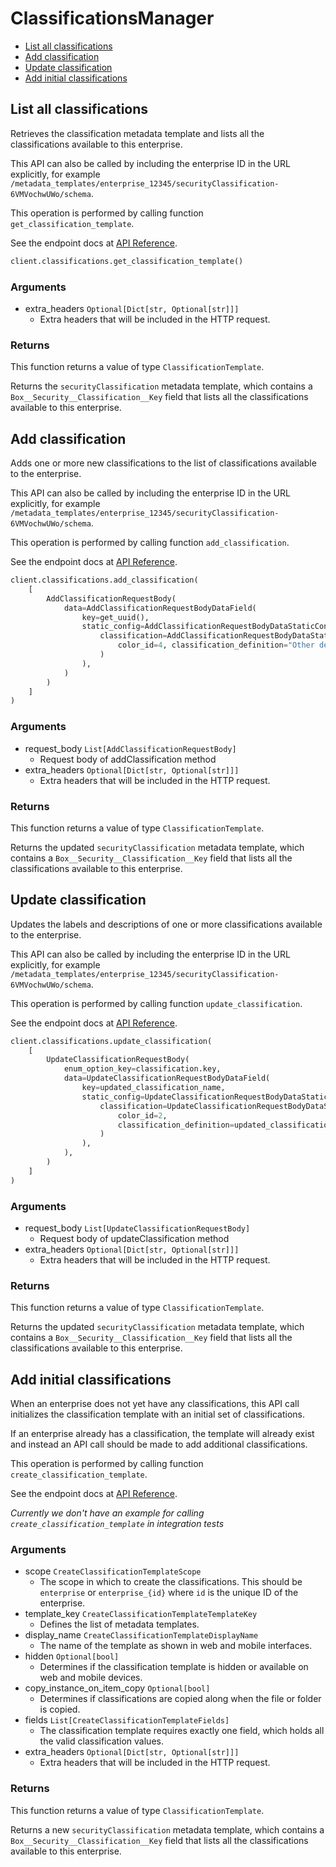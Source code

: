 # ClassificationsManager

- [List all classifications](#list-all-classifications)
- [Add classification](#add-classification)
- [Update classification](#update-classification)
- [Add initial classifications](#add-initial-classifications)

## List all classifications

Retrieves the classification metadata template and lists all the
classifications available to this enterprise.

This API can also be called by including the enterprise ID in the
URL explicitly, for example
`/metadata_templates/enterprise_12345/securityClassification-6VMVochwUWo/schema`.

This operation is performed by calling function `get_classification_template`.

See the endpoint docs at
[API Reference](https://developer.box.com/reference/get-metadata-templates-enterprise-securityClassification-6VMVochwUWo-schema/).

<!-- sample get_metadata_templates_enterprise_securityClassification-6VMVochwUWo_schema -->

```python
client.classifications.get_classification_template()
```

### Arguments

- extra_headers `Optional[Dict[str, Optional[str]]]`
  - Extra headers that will be included in the HTTP request.

### Returns

This function returns a value of type `ClassificationTemplate`.

Returns the `securityClassification` metadata template, which contains
a `Box__Security__Classification__Key` field that lists all the
classifications available to this enterprise.

## Add classification

Adds one or more new classifications to the list of classifications
available to the enterprise.

This API can also be called by including the enterprise ID in the
URL explicitly, for example
`/metadata_templates/enterprise_12345/securityClassification-6VMVochwUWo/schema`.

This operation is performed by calling function `add_classification`.

See the endpoint docs at
[API Reference](https://developer.box.com/reference/put-metadata-templates-enterprise-securityClassification-6VMVochwUWo-schema--add/).

<!-- sample put_metadata_templates_enterprise_securityClassification-6VMVochwUWo_schema#add -->

```python
client.classifications.add_classification(
    [
        AddClassificationRequestBody(
            data=AddClassificationRequestBodyDataField(
                key=get_uuid(),
                static_config=AddClassificationRequestBodyDataStaticConfigField(
                    classification=AddClassificationRequestBodyDataStaticConfigClassificationField(
                        color_id=4, classification_definition="Other description"
                    )
                ),
            )
        )
    ]
)
```

### Arguments

- request_body `List[AddClassificationRequestBody]`
  - Request body of addClassification method
- extra_headers `Optional[Dict[str, Optional[str]]]`
  - Extra headers that will be included in the HTTP request.

### Returns

This function returns a value of type `ClassificationTemplate`.

Returns the updated `securityClassification` metadata template, which
contains a `Box__Security__Classification__Key` field that lists all
the classifications available to this enterprise.

## Update classification

Updates the labels and descriptions of one or more classifications
available to the enterprise.

This API can also be called by including the enterprise ID in the
URL explicitly, for example
`/metadata_templates/enterprise_12345/securityClassification-6VMVochwUWo/schema`.

This operation is performed by calling function `update_classification`.

See the endpoint docs at
[API Reference](https://developer.box.com/reference/put-metadata-templates-enterprise-securityClassification-6VMVochwUWo-schema--update/).

<!-- sample put_metadata_templates_enterprise_securityClassification-6VMVochwUWo_schema#update -->

```python
client.classifications.update_classification(
    [
        UpdateClassificationRequestBody(
            enum_option_key=classification.key,
            data=UpdateClassificationRequestBodyDataField(
                key=updated_classification_name,
                static_config=UpdateClassificationRequestBodyDataStaticConfigField(
                    classification=UpdateClassificationRequestBodyDataStaticConfigClassificationField(
                        color_id=2,
                        classification_definition=updated_classification_description,
                    )
                ),
            ),
        )
    ]
)
```

### Arguments

- request_body `List[UpdateClassificationRequestBody]`
  - Request body of updateClassification method
- extra_headers `Optional[Dict[str, Optional[str]]]`
  - Extra headers that will be included in the HTTP request.

### Returns

This function returns a value of type `ClassificationTemplate`.

Returns the updated `securityClassification` metadata template, which
contains a `Box__Security__Classification__Key` field that lists all
the classifications available to this enterprise.

## Add initial classifications

When an enterprise does not yet have any classifications, this API call
initializes the classification template with an initial set of
classifications.

If an enterprise already has a classification, the template will already
exist and instead an API call should be made to add additional
classifications.

This operation is performed by calling function `create_classification_template`.

See the endpoint docs at
[API Reference](https://developer.box.com/reference/post-metadata-templates-schema--classifications/).

_Currently we don't have an example for calling `create_classification_template` in integration tests_

### Arguments

- scope `CreateClassificationTemplateScope`
  - The scope in which to create the classifications. This should be `enterprise` or `enterprise_{id}` where `id` is the unique ID of the enterprise.
- template_key `CreateClassificationTemplateTemplateKey`
  - Defines the list of metadata templates.
- display_name `CreateClassificationTemplateDisplayName`
  - The name of the template as shown in web and mobile interfaces.
- hidden `Optional[bool]`
  - Determines if the classification template is hidden or available on web and mobile devices.
- copy_instance_on_item_copy `Optional[bool]`
  - Determines if classifications are copied along when the file or folder is copied.
- fields `List[CreateClassificationTemplateFields]`
  - The classification template requires exactly one field, which holds all the valid classification values.
- extra_headers `Optional[Dict[str, Optional[str]]]`
  - Extra headers that will be included in the HTTP request.

### Returns

This function returns a value of type `ClassificationTemplate`.

Returns a new `securityClassification` metadata template, which
contains a `Box__Security__Classification__Key` field that lists all
the classifications available to this enterprise.
